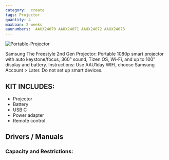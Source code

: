 ```yaml
---
category:  create
tags: Projector
quantity: 4
maxLoan: 2 weeks
aaunumbers:  AAUX24070 AAUX24071 AAUX24072 AAUX24073
---
```

![Portable-Projector](https://m.media-amazon.com/images/I/71u4IRKLTFL.jpg)

Samsung The Freestyle 2nd Gen Projector: Portable 1080p smart projector with auto keystone/focus, 360° sound, Tizen OS, Wi-Fi, and up to 100” display and battery. Instructions: Use AAU1day WIFI, choose Samsung Account > Later. Do not set up smart devices.
## KIT INCLUDES:
-  Projector 
-  Battery  
-  USB C  
-  Power adapter 
-  Remote control

## Drivers / Manuals
[]()



### Capacity and Restrictions:

